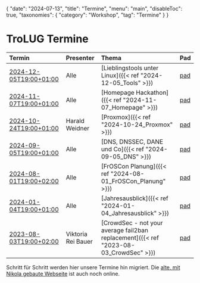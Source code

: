 {
   "date": "2024-07-13",
   "title": "Termine",
   "menu": "main",
   "disableToc": true,
   "taxonomies": {
        "category": "Workshop",
        "tag": "Termine"
    }
}

# TroLUG Termine

| Termin                                              | Presenter          | Thema                                                                                 | Pad                                       |
|:----------------------------------------------------|:-------------------|:--------------------------------------------------------------------------------------|:------------------------------------------|
| [2024-12-05T19:00+01:00](/ics/2024-12-05T1800Z.ics) | Alle               | [Lieblingstools unter Linux]({{< ref "2024-12-05_Tools" >}})                          | [pad](https://trolug.pads.ccc.de/2024-12) |
| [2024-11-07T19:00+01:00](/ics/2024-11-07T1800Z.ics) | Alle               | [Homepage Hackathon]({{< ref "2024-11-07_Homepage" >}})                               | [pad](https://trolug.pads.ccc.de/2024-11) |
| [2024-10-24T19:00+01:00](/ics/2024-10-24T1800Z.ics) | Harald Weidner     | [Proxmox]({{< ref "2024-10-24_Proxmox" >}})                                           | [pad](https://trolug.pads.ccc.de/2024-10) |
| [2024-09-05T19:00+01:00](/ics/2024-09-05T1800Z.ics) | Alle               | [DNS, DNSSEC, DANE und Co]({{< ref "2024-09-05_DNS" >}})                              | [pad](https://trolug.pads.ccc.de/2024-09) |
| [2024-08-01T19:00+02:00](/ics/2024-08-01T1700Z.ics) | Alle               | [FrOSCon Planung]({{< ref "2024-08-01_FrOSCon_Planung" >}})                           | [pad](https://trolug.pads.ccc.de/2024-08) |
| [2024-01-04T19:00+01:00](/ics/2024-01-04T1800Z.ics) | Alle               | [Jahresausblick]({{< ref "2024-01-04_Jahresausblick" >}})                             | [pad](https://trolug.pads.ccc.de/2024-01) |
| [2023-08-03T19:00+02:00](/ics/2023-08-03T1700Z.ics) | Viktoria Rei Bauer | [CrowdSec - not your average fail2ban replacement]({{< ref "2023-08-03_CrowdSec" >}}) | [pad](https://trolug.pads.ccc.de/2023-08) |

Schritt für Schritt werden hier unsere Termine hin migriert.
Die [alte, mit Nikola gebaute Webseite](http://nikola.trolug.de/) ist auch noch online.
